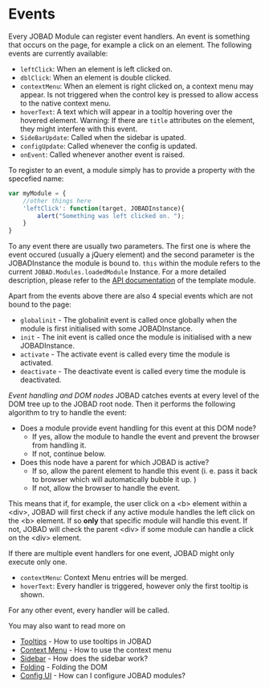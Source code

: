 # Events
Every JOBAD Module can register event handlers. An event is something that occurs on the page, for example a click on an element. 
The following events are currently available: 

* `leftClick`: When an element is left clicked on. 
* `dblClick`: When an element is double clicked. 
* `contextMenu`: When an element is right clicked on, a context menu may appear. Is not triggered when the control key is pressed to allow access to the native context menu. 
* `hoverText`: A text which will appear in a tooltip hovering over the hovered element. Warning: If there are `title` attributes on the element, they might interfere with this event. 
* `SideBarUpdate`: Called when the sidebar is upated. 
* `configUpdate`: Called whenever the config is updated. 
* `onEvent`: Called whenever another event is raised. 

To register to an event, a module simply has to provide a property with the specefied name: 

```javascript
var myModule = {
    //other things here
    'leftClick': function(target, JOBADInstance){
        alert("Something was left clicked on. "); 
    }
}
```

To any event there are usually two parameters. The first one is where the event occured (usually a jQuery element) and the second parameter is the JOBADInstance the module is bound to. `this` within the module refers to the current `JOBAD.Modules.loadedModule` Instance. For a more detailed description, please refer to the [API documentation](../api/template.md) of the template module. 

Apart from the events above there are also 4 special events which are not bound to the page: 

* `globalinit` - The globalinit event is called once globally when the module is first initialised with some JOBADInstance. 
* `init` - The init event is called once the module is initialised with a new JOBADInstance. 
* `activate` - The activate event is called every time the module is activated. 
* `deactivate` - The deactivate event is called every time the module is deactivated. 

*Event handling and DOM nodes*  JOBAD catches events at every level of the DOM tree up to the JOBAD root node. Then it performs the following algorithm to try to handle the event: 

* Does a module provide event handling for this event at this DOM node?
	* If yes, allow the module to handle the event and prevent the browser from handling it. 
	* If not, continue below. 
* Does this node have a parent for which JOBAD is active?
	* If so, allow the parent element to handle this event (i. e. pass it back to browser which will automatically bubble it up. )
	* If not, allow the browser to handle the event. 

This means that if, for example, the user click on a &lt;b&gt; element within a &lt;div&gt;, 
JOBAD will first check if any active module handles the left click on the &lt;b&gt;
element. If so **only** that specific module will handle this event. If not, JOBAD will check the parent &lt;div&gt; if some module can handle a click on 
the &lt;div&gt; element. 

If there are multiple event handlers for one event, JOBAD might only execute only one. 

* `contextMenu`: Context Menu entries will be merged. 
* `hoverText`: Every handler is triggered, however only the first tooltip is shown. 

For any other event, every handler will be called. 

You may also want to read more on 

* [Tooltips](hover.md) - How to use tooltips in JOBAD
* [Context Menu](contextmenu.md) - How to use the context menu
* [Sidebar](sidebar.md) - How does the sidebar work?
* [Folding](folding.md) - Folding the DOM
* [Config UI](config.md) - How can I configure JOBAD modules?